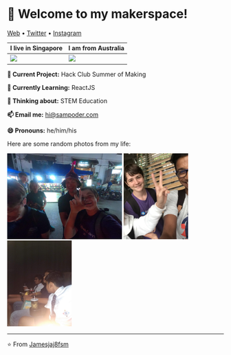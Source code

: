 <h1 align="left">👋 Welcome to my makerspace!</h3>

<p align="left">
  <a href="https://sampoder.com">Web</a> •
  <a href="https://twitter.com/sam_poder">Twitter</a> •
  <a href="https://instagram.com/sam_poder">Instagram</a>
</p>

| I live in **Singapore**  | I am from **Australia**  |
|---|---|
| <img src ="https://source.unsplash.com/400x400/?marina%20bay,landscape,singapore" width = "200px">  |  <img src ="https://source.unsplash.com/400x400/?sydney,landscape,australia" width = "200px"> |

**🔭 Current Project:** Hack Club Summer of Making

**🌱 Currently Learning:** ReactJS

**🤔 Thinking about:** STEM Education

**📫 Email me:** hi@sampoder.com

**😄 Pronouns:** he/him/his

Here are some random photos from my life:

<img src ="https://github.com/sampoder/sampoder/raw/master/GOPR5263.JPG" height = "200px">  <img src ="https://github.com/sampoder/sampoder/raw/master/IMG_0269.jpg" height = "200px"> <img src ="https://github.com/sampoder/sampoder/raw/master/IMG_20190427_185037401.jpg/" height = "200px">

---
⭐️ From [Jamesjaj8fsm](https://github.com/Jamesjaj8fsm)

